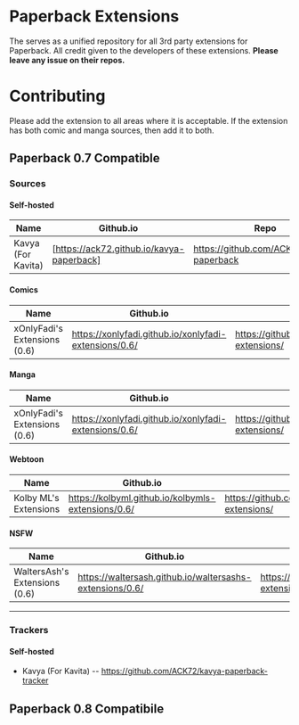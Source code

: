 # Paperback Extensions
The serves as a unified repository for all 3rd party extensions for Paperback.
All credit given to the developers of these extensions.
**Please leave any issue on their repos.**

# Contributing
Please add the extension to all areas where it is acceptable. If the extension has both comic and manga sources, then add it to both.

## Paperback 0.7 Compatible
### Sources
#### Self-hosted
| Name               | Github.io                               | Repo                                     |
|--------------------|-----------------------------------------|------------------------------------------|
| Kavya (For Kavita) | [https://ack72.github.io/kavya-paperback] | https://github.com/ACK72/kavya-paperback |

#### Comics
| Name               | Github.io                               | Repo                                     |
|--------------------|-----------------------------------------|------------------------------------------|
| xOnlyFadi's Extensions (0.6)| https://xonlyfadi.github.io/xonlyfadi-extensions/0.6/ | https://github.com/xonlyfadi/xonlyfadi-extensions/ |

#### Manga
| Name               | Github.io                               | Repo                                     |
|--------------------|-----------------------------------------|------------------------------------------|
| xOnlyFadi's Extensions (0.6)| https://xonlyfadi.github.io/xonlyfadi-extensions/0.6/ | https://github.com/xonlyfadi/xonlyfadi-extensions/ |

#### Webtoon
| Name               | Github.io                               | Repo                                     |
|--------------------|-----------------------------------------|------------------------------------------|
| Kolby ML's Extensions | https://kolbyml.github.io/kolbymls-extensions/0.6/ | https://github.com/kolbyml/kolbymls-extensions/ |

#### NSFW
| Name               | Github.io                               | Repo                                     |
|--------------------|-----------------------------------------|------------------------------------------|
| WaltersAsh's Extensions (0.6) | https://waltersash.github.io/waltersashs-extensions/0.6/ | https://github.com/waltersash/waltersashs-extensions/ |

---

### Trackers
#### Self-hosted
- Kavya (For Kavita) -- https://github.com/ACK72/kavya-paperback-tracker

## Paperback 0.8 Compatibile